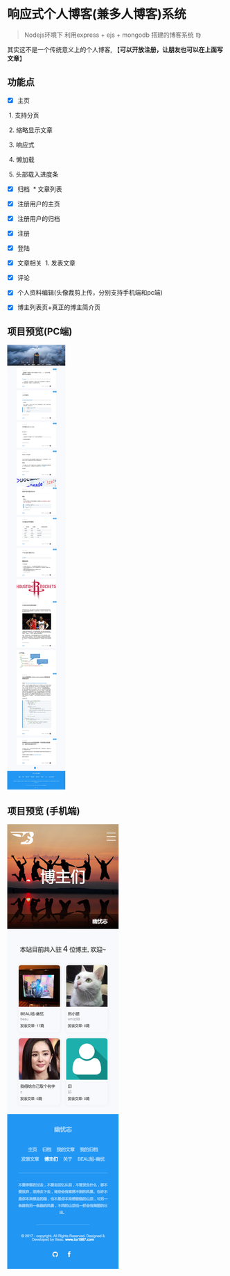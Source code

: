 # 响应式个人博客(兼多人博客)系统

> Nodejs环境下 利用express + ejs + mongodb 搭建的博客系统 :virgo:

其实这不是一个传统意义上的个人博客, 【**可以开放注册，让朋友也可以在上面写文章**】

## 功能点

- [x] 主页

  1. 支持分页
  
  2. 缩略显示文章
  
  3. 响应式
  
  4. 懒加载
  
  5. 头部载入进度条
  
- [x] 归档
  * 文章列表
- [x] 注册用户的主页
- [x] 注册用户的归档
- [x] 注册
- [x] 登陆
- [x] 文章相关
  1. 发表文章
- [x] 评论
- [x] 个人资料编辑(头像裁剪上传，分别支持手机端和pc端)
- [x] 博主列表页+真正的博主简介页


## 项目预览(PC端)

![项目截图](https://github.com/blff122620/blog/blob/master/static/img/blogpc.jpg?raw=true)

## 项目预览 (手机端)

![项目截图](https://github.com/blff122620/blog/blob/master/static/img/blogm.png?raw=true)
